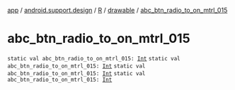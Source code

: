 [app](../../../index.md) / [android.support.design](../../index.md) / [R](../index.md) / [drawable](index.md) / [abc_btn_radio_to_on_mtrl_015](.)

# abc_btn_radio_to_on_mtrl_015

`static val abc_btn_radio_to_on_mtrl_015: `[`Int`](https://kotlinlang.org/api/latest/jvm/stdlib/kotlin/-int/index.html)
`static val abc_btn_radio_to_on_mtrl_015: `[`Int`](https://kotlinlang.org/api/latest/jvm/stdlib/kotlin/-int/index.html)
`static val abc_btn_radio_to_on_mtrl_015: `[`Int`](https://kotlinlang.org/api/latest/jvm/stdlib/kotlin/-int/index.html)
`static val abc_btn_radio_to_on_mtrl_015: `[`Int`](https://kotlinlang.org/api/latest/jvm/stdlib/kotlin/-int/index.html)
